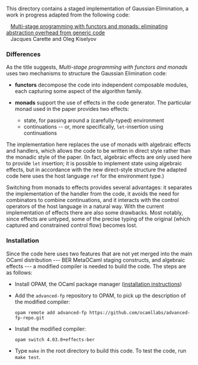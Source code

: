 This directory contains a staged implementation of Gaussian Elimination, a work in progress adapted from the following code:

&nbsp;&nbsp;&nbsp;[Multi-stage programming with functors and monads: eliminating abstraction overhead from generic code](https://www.cas.mcmaster.ca/~carette/metamonads/)  
&nbsp;&nbsp;&nbsp;Jacques Carette and Oleg Kiselyov  

### Differences

As the title suggests, _Multi-stage programming with functors and monads_ uses two mechanisms to structure the Gaussian Elimination code:

  * **functors** decompose the code into independent composable modules, each capturing some aspect of the algorithm family.

  * **monads** support the use of effects in the code generator.  The particular monad used in the paper provides two effects:  
    - state, for passing around a (carefully-typed) environment
    - continuations -- or, more specifically, `let`-insertion using continuations

The implementation here replaces the use of monads with algebraic effects and handlers, which allows the code to be written in direct style rather than the monadic style of the paper.  (In fact, algebraic effects are only used here to provide `let` insertion; it is possible to implement state using algebraic effects, but in accordance with the new direct-style structure the adapted code here uses the host language `ref` for the environment type.)

Switching from monads to effects provides several advantages: it separates the implementation of the handler from the code, it avoids the need for combinators to combine continuations, and it interacts with the control operators of the host language in a natural way.  With the current implementation of effects there are also some drawbacks.  Most notably, since effects are untyped, some of the precise typing of the original (which captured and constrained control flow) becomes lost.

### Installation

Since the code here uses two features that are not yet merged into the main OCaml distribution --- BER MetaOCaml staging constructs, and algebraic effects --- a modified compiler is needed to build the code.  The steps are as follows:

* Install OPAM, the OCaml package manager ([installation instructions](https://opam.ocaml.org/doc/Install.html))

* Add the `advanced-fp` repository to OPAM, to pick up the description of the modified compiler:
  ```
  opam remote add advanced-fp https://github.com/ocamllabs/advanced-fp-repo.git
  ```

* Install the modified compiler:
  ```
  opam switch 4.03.0+effects-ber
  ```

* Type `make` in the root directory to build this code.  To test the code, run `make test`.
